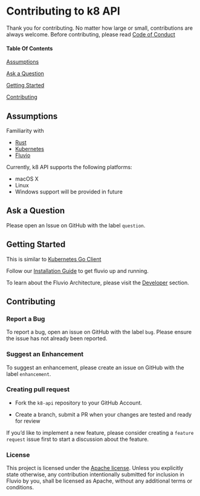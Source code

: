 # Contributing to k8 API

Thank you for contributing. No matter how large or small, contributions are always welcome. Before contributing, please read [Code of Conduct](CODE-OF-CONDUCT.md)

#### Table Of Contents

[Assumptions](#assumptions)

[Ask a Question](#ask-a-question)

[Getting Started](#getting-started)

[Contributing](#contributing)

## Assumptions
Familiarity with
- [Rust](https://www.rust-lang.org)
- [Kubernetes](https://kubernetes.io)
- [Fluvio](https://www.fluvio.io/docs/)

Currently, k8 API supports the following platforms:
- macOS X
- Linux  
- Windows support will be provided in future

## Ask a Question

Please open an Issue on GitHub with the label `question`.

## Getting Started

This is similar to [Kubernetes Go Client](https://github.com/kubernetes/client-go)

Follow our [Installation Guide](https://github.com/infinyon/fluvio/blob/master/doc/INSTALL.md) to get fluvio up and running.

To learn about the Fluvio Architecture, please visit the [Developer](https://github.com/infinyon/fluvio/blob/master/DEVELOPER.md) section.

## Contributing

### Report a Bug

To report a bug, open an issue on GitHub with the label `bug`. Please ensure the issue has not already been reported.

### Suggest an Enhancement

To suggest an enhancement, please create an issue on GitHub with the label `enhancement`.

### Creating pull request

- Fork the `k8-api` repository to your GitHub Account.

- Create a branch, submit a PR when your changes are tested and ready for review

If you’d like to implement a new feature, please consider creating a `feature request` issue first to start a discussion about the feature.

### License

This project is licensed under the [Apache license](LICENSE). Unless you explicitly state otherwise, any contribution intentionally submitted for inclusion in Fluvio by you, shall be licensed as Apache, without any additional terms or conditions.




